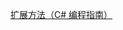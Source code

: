 ﻿
[扩展方法（C# 编程指南）](https://docs.microsoft.com/zh-cn/dotnet/csharp/programming-guide/classes-and-structs/extension-methods)
